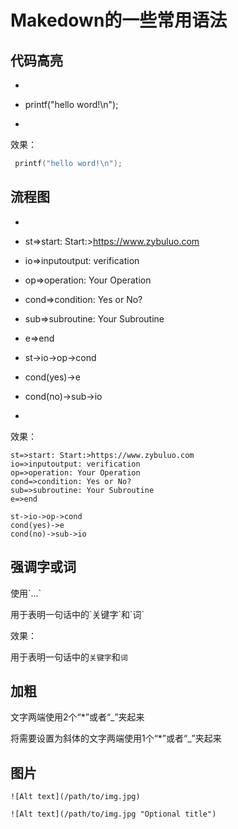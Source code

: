 # Makedown的一些常用语法


## 代码高亮

* ``` C
*  printf("hello word!\n");
* ```

效果：

``` C
 printf("hello word!\n");
```

## 流程图

* ```flow
* st=>start: Start:>https://www.zybuluo.com
* io=>inputoutput: verification
* op=>operation: Your Operation
* cond=>condition: Yes or No?
* sub=>subroutine: Your Subroutine
* e=>end

* st->io->op->cond
* cond(yes)->e
* cond(no)->sub->io
* ```

效果：

```flow
st=>start: Start:>https://www.zybuluo.com
io=>inputoutput: verification
op=>operation: Your Operation
cond=>condition: Yes or No?
sub=>subroutine: Your Subroutine
e=>end

st->io->op->cond
cond(yes)->e
cond(no)->sub->io
```

## 强调字或词

使用\`...\`

用于表明一句话中的\`关键字\`和\`词\`

效果：

用于表明一句话中的`关键字`和`词`

## 加粗

文字两端使用2个“*”或者“_”夹起来

将需要设置为斜体的文字两端使用1个“*”或者“_”夹起来

## 图片

``` 
![Alt text](/path/to/img.jpg)

![Alt text](/path/to/img.jpg "Optional title")
```
